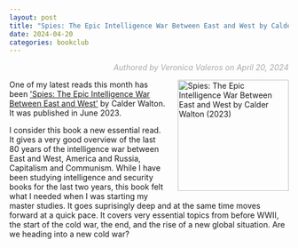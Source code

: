 ```yaml
---
layout: post
title: "Spies: The Epic Intelligence War Between East and West by Calder Walton"
date: 2024-04-20
categories: bookclub
---
```

<p style="text-align: right; color: darkgray; font-style: italic;"> Authored by Veronica Valeros on April 20, 2024</p>

<img src="https://images-na.ssl-images-amazon.com/images/S/compressed.photo.goodreads.com/books/1683735248i/62919358.jpg" alt="Spies: The Epic Intelligence War Between East and West by Calder Walton (2023)" title="Spies: The Epic Intelligence War Between East and West by Calder Walton (2023)" width="200" style="float:right; margin-left:20px; margin-bottom:10px; width:200px;"/>

One of my latest reads this month has been ['Spies: The Epic Intelligence War Between East and West'](https://www.goodreads.com/book/show/62919358-spies) by Calder Walton. It was published in June 2023.

I consider this book a new essential read. It gives a very good overview of the last 80 years of the intelligence war between East and West, America and Russia, Capitalism and Communism. While I have been studying intelligence and security books for the last two years, this book felt what I needed when I was starting my master studies. It goes suprisingly deep and at the same time moves forward at a quick pace. It covers very essential topics from before WWII, the start of the cold war, the end, and the rise of a new global situation. Are we heading into a new cold war? 